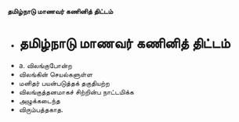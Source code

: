 **தமிழ்நாடு மாணவர் கணினித் திட்டம்**
- # தமிழ்நாடு மாணவர் கணினித் திட்டம்
- a. விலங்குபோன்ற
- விலங்கின் செயல்களுள்ள
- மனிதர் பயன்படுத்தக் தகுதியற்ற
- விலங்குத்தனமாகச் சிற்றின்ப நாட்டமிக்க
- அழுக்கடைந்த
- விரும்பத்தகாத.


